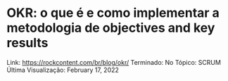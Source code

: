 # OKR: o que é e como implementar a metodologia de objectives and key results

Link: https://rockcontent.com/br/blog/okr/
Terminado: No
Tópico: SCRUM
Última Visualização: February 17, 2022